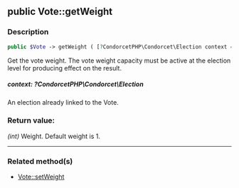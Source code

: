 ## public Vote::getWeight

### Description    

```php
public $Vote -> getWeight ( [?CondorcetPHP\Condorcet\Election context = null] ) : int
```

Get the vote weight. The vote weight capacity must be active at the election level for producing effect on the result.
    

##### **context:** *?CondorcetPHP\Condorcet\Election*   
An election already linked to the Vote.    


### Return value:   

*(int)* Weight. Default weight is 1.


---------------------------------------

### Related method(s)      

* [Vote::setWeight](../Vote%20Class/public%20Vote--setWeight.md)    
